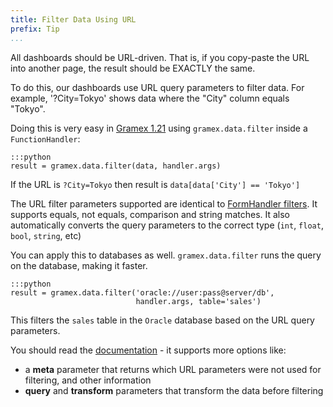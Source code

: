 ```yaml
---
title: Filter Data Using URL
prefix: Tip
...
```


All dashboards should be URL-driven. That is, if you copy-paste the URL into another page, the result should be EXACTLY the same.

To do this, our dashboards use URL query parameters to filter data. For example, '?City=Tokyo' shows data where the "City" column equals "Tokyo".

Doing this is very easy in [Gramex 1.21](https://learn.gramener.com/gramex/gramex.html#gramex.data.filter) using `gramex.data.filter` inside a `FunctionHandler`:

    :::python
    result = gramex.data.filter(data, handler.args)

If the URL is `?City=Tokyo` then result is `data[data['City'] == 'Tokyo']`

The URL filter parameters supported are identical to [FormHandler filters](../formhandler/#formhandler-filters).
It supports equals, not equals, comparison and string matches. It also automatically converts the query parameters to the correct type (`int`, `float`, `bool`, `string`, etc)

You can apply this to databases as well. `gramex.data.filter` runs the query on the database, making it faster.

    :::python
    result = gramex.data.filter('oracle://user:pass@server/db',
                                handler.args, table='sales')

This filters the `sales` table in the `Oracle` database based on the URL query parameters.

You should read the [documentation](https://learn.gramener.com/gramex/gramex.html#gramex.data.filter) - it supports more options like:

- a **meta** parameter that returns which URL parameters were not used for filtering, and other information
- **query** and **transform** parameters that transform the data before filtering
